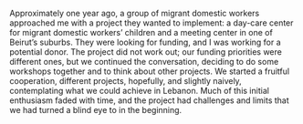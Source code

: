 Approximately one year ago, a group of migrant domestic workers approached me with a project they wanted to implement: a day-care center for migrant domestic workers’ children and a meeting center in one of Beirut’s suburbs. They were looking for funding, and I was working for a potential donor. The project did not work out; our funding priorities were different ones, but we continued the conversation, deciding to do some workshops together and to think about other projects. We started a fruitful cooperation, different projects, hopefully, and slightly naively, contemplating what we could achieve in Lebanon. Much of this initial enthusiasm faded with time, and the project had challenges and limits that we had turned a blind eye to in the beginning.
